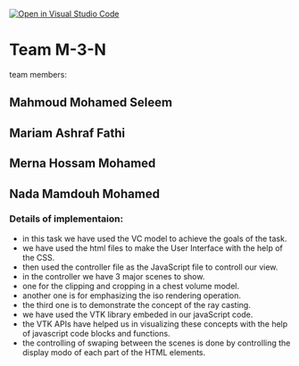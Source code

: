 [![Open in Visual Studio Code](https://classroom.github.com/assets/open-in-vscode-f059dc9a6f8d3a56e377f745f24479a46679e63a5d9fe6f495e02850cd0d8118.svg)](https://classroom.github.com/online_ide?assignment_repo_id=6634618&assignment_repo_type=AssignmentRepo)

# Team M-3-N
team members:
## Mahmoud Mohamed Seleem
## Mariam Ashraf Fathi
## Merna Hossam Mohamed
## Nada Mamdouh Mohamed

### Details of implementaion:
- in this task we have used the VC model to achieve the goals of the task.
- we have used the html files to make the User Interface with the help of the CSS.
- then used the controller file as the JavaScript file to controll our view.
- in the controller we have 3 major scenes to show.
- one for the clipping and cropping in a chest volume model. 
- another one is for emphasizing the iso rendering operation.
- the third one is to demonstrate the concept of the ray casting.
- we have used the VTK library embeded in our javaScript code.
- the VTK APIs have helped us in visualizing these concepts with the help of javascript code blocks and functions.
- the controlling of swaping between the scenes is done by controlling the display modo of each part of the HTML elements.
